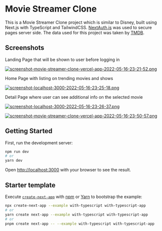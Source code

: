 # Movie Streamer Clone

This is a Movie Streamer Clone project which is similar to Disney, built using Next.js with TypeScript and TailwindCSS. [NextAuth.js](https://next-auth.js.org/) was used to secure pages server side. The data used for this project was taken by [TMDB](https://www.themoviedb.org/). 

## Screenshots

Landing Page that will be shown to user before logging in

[![screenshot-movie-streamer-clone-vercel-app-2022-05-16-23-21-52.png](https://i.postimg.cc/KjRBsq79/screenshot-movie-streamer-clone-vercel-app-2022-05-16-23-21-52.png)](https://postimg.cc/SYbnnGv8)

Home Page with listing on trending movies and shows

[![screenshot-localhost-3000-2022-05-16-23-25-18.png](https://i.postimg.cc/RZRQPbjB/screenshot-localhost-3000-2022-05-16-23-25-18.png)](https://postimg.cc/8776cwpK)

Detail Page where user can see additional info on the selected movie

[![screenshot-localhost-3000-2022-05-16-23-26-37.png](https://i.postimg.cc/vH7WBN8V/screenshot-localhost-3000-2022-05-16-23-26-37.png)](https://postimg.cc/w7vt4Fmq)

[![screenshot-movie-streamer-clone-vercel-app-2022-05-16-23-50-57.png](https://i.postimg.cc/057z9KZW/screenshot-movie-streamer-clone-vercel-app-2022-05-16-23-50-57.png)](https://postimg.cc/238kw6sh)

## Getting Started

First, run the development server:

```bash
npm run dev
# or
yarn dev
```

Open [http://localhost:3000](http://localhost:3000) with your browser to see the result.

## Starter template

Execute [`create-next-app`](https://github.com/vercel/next.js/tree/canary/packages/create-next-app) with [npm](https://docs.npmjs.com/cli/init) or [Yarn](https://yarnpkg.com/lang/en/docs/cli/create/) to bootstrap the example:

```bash
npx create-next-app --example with-typescript with-typescript-app
# or
yarn create next-app --example with-typescript with-typescript-app
# or
pnpm create next-app -- --example with-typescript with-typescript-app
```


